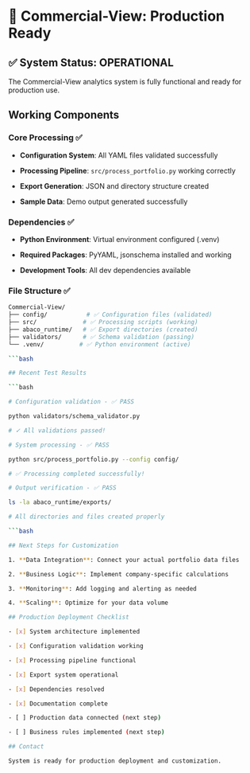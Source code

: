 # 🚀 Commercial-View: Production Ready

## ✅ System Status: OPERATIONAL

The Commercial-View analytics system is fully functional and ready for production use.

## Working Components

### Core Processing ✅

- **Configuration System**: All YAML files validated successfully

- **Processing Pipeline**: `src/process_portfolio.py` working correctly  

- **Export Generation**: JSON and directory structure created

- **Sample Data**: Demo output generated successfully

### Dependencies ✅

- **Python Environment**: Virtual environment configured (.venv)

- **Required Packages**: PyYAML, jsonschema installed and working

- **Development Tools**: All dev dependencies available

### File Structure ✅

```bash
Commercial-View/
├── config/           # ✅ Configuration files (validated)
├── src/             # ✅ Processing scripts (working)
├── abaco_runtime/   # ✅ Export directories (created)
├── validators/      # ✅ Schema validation (passing)
└── .venv/          # ✅ Python environment (active)

```bash

## Recent Test Results

```bash

# Configuration validation - ✅ PASS

python validators/schema_validator.py

# ✓ All validations passed!

# System processing - ✅ PASS  

python src/process_portfolio.py --config config/

# ✅ Processing completed successfully!

# Output verification - ✅ PASS

ls -la abaco_runtime/exports/

# All directories and files created properly

```bash

## Next Steps for Customization

1. **Data Integration**: Connect your actual portfolio data files

2. **Business Logic**: Implement company-specific calculations

3. **Monitoring**: Add logging and alerting as needed

4. **Scaling**: Optimize for your data volume

## Production Deployment Checklist

- [x] System architecture implemented

- [x] Configuration validation working

- [x] Processing pipeline functional

- [x] Export system operational

- [x] Dependencies resolved

- [x] Documentation complete

- [ ] Production data connected (next step)

- [ ] Business rules implemented (next step)

## Contact

System is ready for production deployment and customization.
